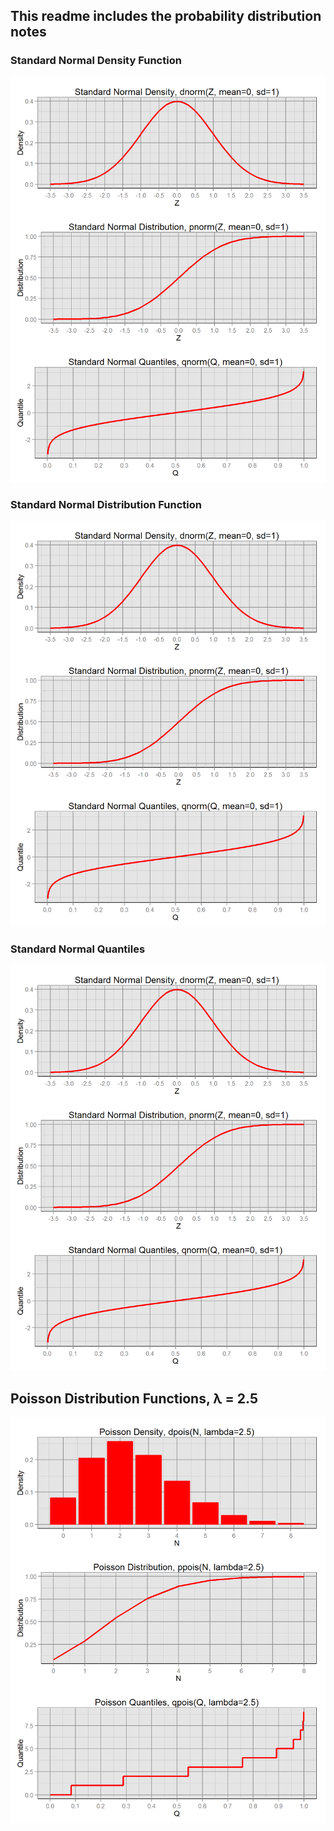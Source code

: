 ## This readme includes the probability distribution notes

### Standard Normal Density Function 

![Standard Normal Distribution ](image-1.png)

### Standard Normal Distribution Function 

![Alt text](image-2.png)

### Standard Normal Quantiles 
![Alt text](image-3.png)

##  Poisson Distribution Functions, λ = 2.5

![Alt text](image-4.png)

